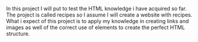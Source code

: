In this project I will put to test the HTML knowledge i have acquired so far. The project
is called recipes so I assume I will create a website with recipes. What i expect of this project
is to apply my knowledge in creating links and images as well of the correct use of elements to
create the perfect HTML structure. 